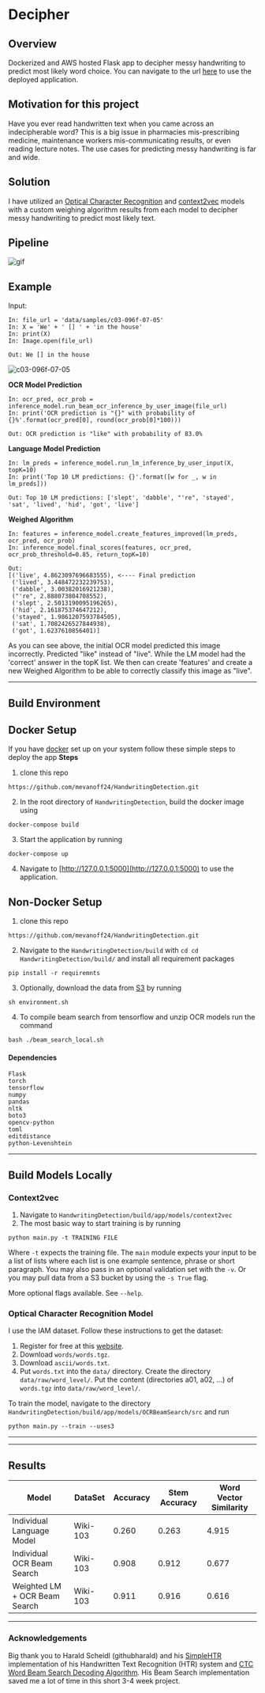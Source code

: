 # Decipher




## Overview

Dockerized and AWS hosted Flask app to decipher messy handwriting to predict most likely word choice. You can navigate to the url [here](bit.ly/decipherAI) to use the deployed application. 


## Motivation for this project
Have you ever read handwritten text when you came across an indecipherable word? This is a big issue in pharmacies mis-prescribing medicine, maintenance workers mis-communicating results, or even reading lecture notes. The use cases for predicting messy handwriting is far and wide. 


## Solution
I have utilized an [Optical Character Recognition](https://en.wikipedia.org/wiki/Optical_character_recognition) and [context2vec](https://u.cs.biu.ac.il/~melamuo/publications/context2vec_conll16.pdf) models with a custom weighing algorithm results from each model to decipher messy handwriting to predict most likely text. 


## Pipeline 

![gif](static/pipeGIF.gif)


## Example


Input:
```
In: file_url = 'data/samples/c03-096f-07-05'
In: X = 'We' + ' [] ' + 'in the house'
In: print(X)
In: Image.open(file_url)
```
```
Out: We [] in the house
```
![c03-096f-07-05](https://user-images.githubusercontent.com/8717434/52908809-ec414e80-3231-11e9-8dc8-af13f6451960.png)


**OCR Model Prediction**
```
In: ocr_pred, ocr_prob = inference_model.run_beam_ocr_inference_by_user_image(file_url)
In: print('OCR prediction is "{}" with probability of {}%'.format(ocr_pred[0], round(ocr_prob[0]*100)))
```
```
Out: OCR prediction is "like" with probability of 83.0%
```
**Language Model Prediction**
```
In: lm_preds = inference_model.run_lm_inference_by_user_input(X, topK=10)
In: print('Top 10 LM predictions: {}'.format([w for _, w in lm_preds]))
```
```
Out: Top 10 LM predictions: ['slept', 'dabble', "'re", 'stayed', 'sat', 'lived', 'hid', 'got', 'live']
```
**Weighed Algorithm**
```
In: features = inference_model.create_features_improved(lm_preds, ocr_pred, ocr_prob)
In: inference_model.final_scores(features, ocr_pred, ocr_prob_threshold=0.85, return_topK=10)
```
```
Out: 
[('live', 4.8623097696683555), <---- Final prediction
 ('lived', 3.448472232239753),
 ('dabble', 3.00382016921238),
 ("'re", 2.888073804708552),
 ('slept', 2.5013190095196265),
 ('hid', 2.161875374647212),
 ('stayed', 1.9861207593784505),
 ('sat', 1.7082426527844938),
 ('got', 1.6237610856401)]
```

As you can see above, the initial OCR model predicted this image incorrectly. Predicted "like" instead of "live". While the LM model had the 'correct' answer in the topK list. We then can create 'features' and create a new Weighed Algorithm to be able to correctly classify this image as "live". 

-----

## Build Environment

## Docker Setup
If you have [docker](https://www.docker.com/) set up on your system follow these simple steps to deploy the app
**Steps**
1. clone this repo
```
https://github.com/mevanoff24/HandwritingDetection.git
```
2. In the root directory of `HandwritingDetection`, build the docker image using 
```
docker-compose build
```
3. Start the application by running
```
docker-compose up
```
4. Navigate to [http://127.0.0.1:5000](http://127.0.0.1:5000) to use the application. 


## Non-Docker Setup
1. clone this repo
```
https://github.com/mevanoff24/HandwritingDetection.git
```
2. Navigate to the `HandwritingDetection/build` with `cd cd HandwritingDetection/build/` and install all requirement packages 
```
pip install -r requiremnts
```
3. Optionally, download the data from [S3](https://aws.amazon.com/s3/) by running 
```
sh environment.sh
```
4. To compile beam search from tensorflow and unzip OCR models run the command
```
bash ./beam_search_local.sh
```




#### Dependencies
```
Flask
torch
tensorflow
numpy
pandas
nltk
boto3
opencv-python
toml
editdistance
python-Levenshtein
```


-----

## Build Models Locally

### Context2vec
1. Navigate to `HandwritingDetection/build/app/models/context2vec`
2. The most basic way to start training is by running
```
python main.py -t TRAINING FILE
```
Where `-t` expects the training file. The `main` module expects your input to be a list of lists where each list is one example sentence, phrase or short paragraph. You may also pass in an optional validation set with the `-v`. Or you may pull data from a S3 bucket by using the `-s True` flag. 

More optional flags available. See `--help`. 


### Optical Character Recognition Model 

I use the IAM dataset. Follow these instructions to get the dataset:

1. Register for free at this [website](http://www.fki.inf.unibe.ch/databases/iam-handwriting-database).
2. Download `words/words.tgz`.
3. Download `ascii/words.txt`.
4. Put `words.txt` into the `data/` directory.
Create the directory `data/raw/word_level/`.
Put the content (directories a01, a02, ...) of `words.tgz` into `data/raw/word_level/`.

To train the model, navigate to the directory `HandwritingDetection/build/app/models/OCRBeamSearch/src` and run 
```
python main.py --train --uses3
```

------



-----

## Results

| Model  | DataSet  |  Accuracy |  Stem Accuracy | Word Vector Similarity  |
|---|---|---|---|---|
| Individual Language Model  | Wiki-103  | 0.260  | 0.263  |  4.915 |
|  Individual OCR Beam Search | Wiki-103  | 0.908  | 0.912  | 0.677  |
| Weighted LM + OCR Beam Search  | Wiki-103  | 0.911  | 0.916  | 0.616  |


-----


### Acknowledgements

Big thank you to Harald Scheidl (githubharald) and his [SimpleHTR](https://github.com/githubharald/SimpleHTR) implementation of his Handwritten Text Recognition (HTR) system and [CTC Word Beam Search Decoding Algorithm](https://github.com/githubharald/CTCWordBeamSearch). His Beam Search implementation saved me a lot of time in this short 3-4 week project. 
